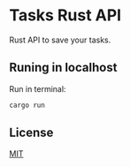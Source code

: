 # Tasks Rust API
Rust API to save your tasks.

## Runing in localhost
Run in terminal:
```bash
cargo run
```

## License
[MIT](./LICENSE.md)
